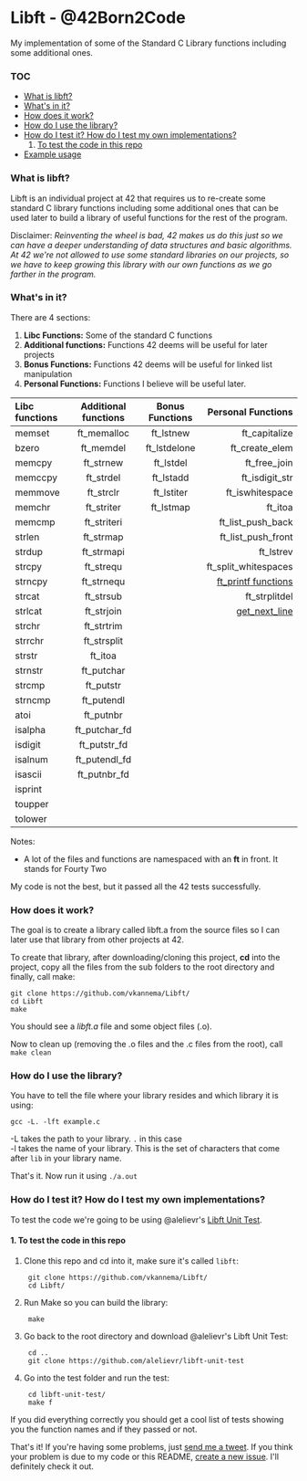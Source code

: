 # Libft - @42Born2Code
My implementation of some of the Standard C Library functions including some additional ones.

### TOC
* [What is libft?](#what-is-libft)
* [What's in it?](#whats-in-it)
* [How does it work?](#how-does-it-work)
* [How do I use the library?](#how-do-i-use-the-library)
* [How do I test it? How do I test my own implementations?](#how-do-i-test-it-how-do-i-test-my-own-implementations)
	1. [To test the code in this repo](#1-to-test-the-code-in-this-repo)
* [Example usage](#example-usage)

### What is libft?
Libft is an individual project at 42 that requires us to re-create some standard C library functions including some additional ones that can be used later to build a library of useful functions for the rest of the program.

Disclaimer: *Reinventing the wheel is bad, 42 makes us do this just so we can have a deeper understanding of data structures and basic algorithms. At 42 we're not allowed to use some standard libraries on our projects, so we have to keep growing this library with our own functions as we go farther in the program.*

### What's in it?

There are 4 sections:

1.  **Libc Functions:** Some of the standard C functions
2.  **Additional functions:** Functions 42 deems will be useful for later projects
3.  **Bonus Functions:** Functions 42 deems will be useful for linked list manipulation
4.  **Personal Functions:** Functions I believe will be useful later.

Libc functions | Additional functions | Bonus Functions | Personal Functions
:----------- | :-----------: | :-----------: | -----------:
memset		| ft_memalloc	| ft_lstnew		| ft_capitalize
bzero		| ft_memdel		| ft_lstdelone	| ft_create_elem
memcpy		| ft_strnew		| ft_lstdel		| ft_free_join
memccpy		| ft_strdel		| ft_lstadd		| ft_isdigit_str
memmove		| ft_strclr		| ft_lstiter	| ft_iswhitespace
memchr		| ft_striter	| ft_lstmap		| ft_itoa
memcmp		| ft_striteri	|				| ft_list_push_back
strlen		| ft_strmap		|				| ft_list_push_front
strdup		| ft_strmapi	|				| ft_lstrev
strcpy		| ft_strequ		|				| ft_split_whitespaces
strncpy		| ft_strnequ	|			| [ft_printf functions][4]
strcat		| ft_strsub		| | ft_strplitdel
strlcat		| ft_strjoin	| | [get_next_line][5]
strchr		| ft_strtrim	| | 
strrchr		| ft_strsplit	| | 
strstr		| ft_itoa		|
strnstr		| ft_putchar	|
strcmp		| ft_putstr		|
strncmp		| ft_putendl	|
atoi		| ft_putnbr		|
isalpha		| ft_putchar_fd	|
isdigit		| ft_putstr_fd	|
isalnum		| ft_putendl_fd	|
isascii		| ft_putnbr_fd	|
isprint		|
toupper		|
tolower		|


Notes:

- A lot of the files and functions are namespaced with an **ft** in front. It stands for Fourty Two

My code is not the best, but it passed all the 42 tests successfully.

### How does it work?

The goal is to create a library called libft.a from the source files so I can later use that library from other projects at 42.

To create that library, after downloading/cloning this project, **cd** into the project, copy all the files from the sub folders to the root directory and finally, call make:

	git clone https://github.com/vkannema/Libft/
	cd Libft
	make

You should see a *libft.a* file and some object files (.o).


Now to clean up (removing the .o files and the .c files from the root), call `make clean`

### How do I use the library?

You have to tell the file where your library resides and which library it is using:

`gcc -L. -lft example.c`

-L takes the path to your library. `.` in this case<br>
-l takes the name of your library. This is the set of characters that come after `lib` in your library name.

That's it. Now run it using `./a.out`

### How do I test it? How do I test my own implementations?

To test the code we're going to be using @alelievr's [Libft Unit Test][1].

#### 1. To test the code in this repo

1. Clone this repo and cd into it, make sure it's called `libft`:

		git clone https://github.com/vkannema/Libft/
		cd Libft/
    
2. Run Make so you can build the library:

		make
3. Go back to the root directory and download @alelievr's Libft Unit Test:

		cd ..
		git clone https://github.com/alelievr/libft-unit-test
4. Go into the test folder and run the test:

		cd libft-unit-test/
		make f

If you did everything correctly you should get a cool list of tests showing you the function names and if they passed or not.

That's it! If you're having some problems, just [send me a tweet][2]. If you think your problem is due to my code or this README, [create a new issue][3]. I'll definitely check it out.

[1]: https://github.com/alelievr/libft-unit-test
[2]: https://twitter.com/kannemacher
[3]: https://github.com/vkannema/libft/issues
[4]: https://github.com/vkannema/ft_printf
[5]: https://github.com/vkannema/GNL
